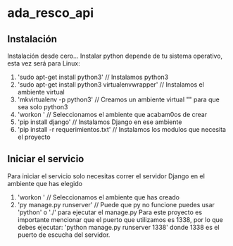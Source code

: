 # ada_resco_api

## Instalación

Instalación desde cero...
Instalar python depende de tu sistema operativo, esta vez será para Linux:

1. 'sudo apt-get install python3' // Instalamos python3
2. 'sudo apt-get install python3 virtualenvwrapper' // Instalamos el ambiente virtual
3. 'mkvirtualenv <venv> -p python3' // Creamos un ambiente virtual "<venv>" para que sea solo python3
4. 'workon <venv>' // Seleccionamos el ambiente que acabam0os de crear
5. 'pip install django' // Instalamos Django en ese ambiente
6. 'pip install -r requerimientos.txt' // Instalamos los modulos que necesita el proyecto


## Iniciar el servicio

Para iniciar el servicio solo necesitas correr el servidor Django en el ambiente que has elegido

1. 'workon <venv>' // Seleccionamos el ambiente que has creado
2. 'py manage.py runserver' // Puede que py no funcione puedes usar 'python' o './' para ejecutar el manage.py
    Para este proyecto es importante mencionar que el puerto que utilizamos es 1338, por lo que debes ejecutar:
    'python manage.py runserver 1338' donde 1338 es el puerto de escucha del servidor.
